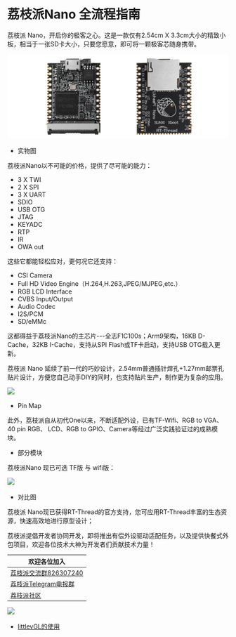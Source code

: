 荔枝派Nano 全流程指南
=====================

荔枝派 Nano，开启你的极客之心。这是一款仅有2.54cm X
3.3cm大小的精致小板，相当于一张SD卡大小，只要您愿意，即可将一颗极客芯随身携带。

![](./static/Lichee.jpeg)
-  实物图



荔枝派Nano以不可能的价格，提供了尽可能的能力：

-   3 X TWI
-   2 X SPI
-   3 X UART
-   SDIO
-   USB OTG
-   JTAG
-   KEYADC
-   RTP
-   IR
-   OWA out

这些它都能轻松应对，更何况它还支持：

-   CSI Camera
-   Full HD Video Engine（H.264,H.263,JPEG/MJPEG,etc.）
-   RGB LCD Interface
-   CVBS Input/Output
-   Audio Codec
-   I2S/PCM
-   SD/eMMc

这都得益于荔枝派Nano的主芯片---全志F1C100s；Arm9架构，16KB D-Cache，32KB
I-Cache，支持从SPI Flash或TF卡启动，支持USB OTG载入更新。

荔枝派 Nano
延续了前一代的巧妙设计，2.54mm普通插针焊孔+1.27mm邮票孔贴片设计，方便您自己动手DIY的同时，也支持贴片生产，制作更为复杂的应用。

![](https://fdvad021asfd8q.oss-cn-hangzhou.aliyuncs.com/migrate/Pin%20Map.png)

- Pin Map

此外，荔枝派自从初代One以来，不断适配外设，已有TF-Wifi、RGB to VGA、40
pin RGB、 LCD、RGB to GPIO、Camera等经过广泛实践验证过的成熟模块。


- 部分模块

荔枝派Nano 现已可选 TF版 与 wifi版：

![](https://img.alicdn.com/imgextra/i4/272610009/TB2L22ihQKWBuNjy1zjXXcOypXa_!!272610009.png)

- 对比图

荔枝派
Nano现已获得RT-Thread的官方支持，您可应用RT-Thread丰富的生态资源，快速高效地进行原型设计；

荔枝派提倡开发者协同开发，即将推出有偿外设驱动适配任务，以及提供快餐式外包项目，欢迎各位技术大神为开发者们贡献技术力量！

| 欢迎各位加入 |
| ---- |
|[荔枝派交流群826307240](https://jq.qq.com/?_wv=1027&k=52cCEVU) | 
| [荔枝派Telegram电报群](https://t.me/sipeed) | 
| [荔枝派社区](http://bbs.lichee.pro) |

![](https://fdvad021asfd8q.oss-cn-hangzhou.aliyuncs.com/migrate/QQ_Group_2.jpg)

- [littlevGL的使用](./application/littlevgl.md)
